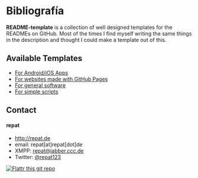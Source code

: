Bibliografía 
======
**README-template** is a collection of well designed templates for the READMEs on GitHub. Most of the times I find myself writing the same things in the description and thought I could make a template out of this.

## Available Templates
* [For Android/iOS Apps](https://github.com/repat/README-template/blob/master/README-apps.md)
* [For websites made with GitHub Pages](https://github.com/repat/README-template/blob/master/README-websites-gh-pages.md)
* [For general software](https://github.com/repat/README-template/blob/master/README-software.md)
* [For simple scripts](https://github.com/repat/README-template/blob/master/README-script.md)

## Contact
#### repat
* http://repat.de
* email: repat[at]repat[dot]de
* XMPP: repat@jabber.ccc.de
* Twitter: [@repat123](https://twitter.com/repat123 "repat123 on twitter")

[![Flattr this git repo](http://api.flattr.com/button/flattr-badge-large.png)](https://flattr.com/submit/auto?user_id=repat&url=https://github.com/repat/README-template&title=README-template&language=&tags=github&category=software) 

